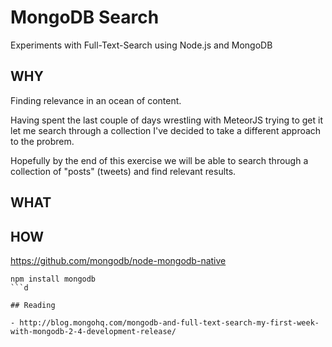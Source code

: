 MongoDB Search
==============

Experiments with Full-Text-Search using Node.js and MongoDB

## WHY

Finding relevance in an ocean of content.

Having spent the last couple of days wrestling with MeteorJS trying to
get it let me search through a collection I've decided to take a 
different approach to the probrem.

Hopefully by the end of this exercise we will be able to search through 
a collection of "posts" (tweets) and find relevant results.

## WHAT




## HOW


https://github.com/mongodb/node-mongodb-native

```
npm install mongodb
```d

## Reading

- http://blog.mongohq.com/mongodb-and-full-text-search-my-first-week-with-mongodb-2-4-development-release/